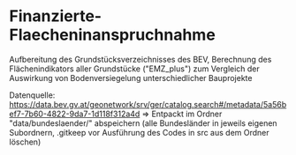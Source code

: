 # Finanzierte-Flaecheninanspruchnahme
Aufbereitung des Grundstücksverzeichnisses des BEV, Berechnung des Flächenindikators aller Grundstücke ("EMZ_plus") zum Vergleich der Auswirkung von Bodenversiegelung unterschiedlicher Bauprojekte

Datenquelle: https://data.bev.gv.at/geonetwork/srv/ger/catalog.search#/metadata/5a56bef7-7b60-4822-9da7-1d118f312a4d
=> Entpackt im Ordner "data/bundeslaender/" abspeichern (alle Bundesländer in jeweils eigenen Subordnern, .gitkeep vor Ausführung des Codes in src aus dem Ordner löschen)
